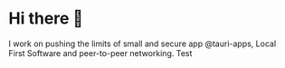 # Hi there 👋

I work on pushing the limits of small and secure app @tauri-apps, Local First Software and peer-to-peer networking. Test